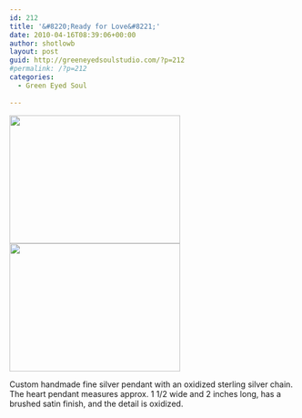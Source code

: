 ```yaml
---
id: 212
title: '&#8220;Ready for Love&#8221;'
date: 2010-04-16T08:39:06+00:00
author: shotlowb
layout: post
guid: http://greeneyedsoulstudio.com/?p=212
#permalink: /?p=212
categories:
  - Green Eyed Soul
  
---
```

<a rel="attachment wp-att-213" href="http://greeneyedsoulstudio.com/wp-content/uploads/2010/04/elizapagecollection-056.jpg"><img class="alignnone size-medium wp-image-213" title="elizapagecollection 056" src="http://greeneyedsoulstudio.com/wp-content/uploads/2010/04/elizapagecollection-056-300x225.jpg" alt="" width="300" height="225" /></a><a rel="attachment wp-att-214" href="http://greeneyedsoulstudio.com/wp-content/uploads/2010/04/elizapagecollection-060.jpg"><img class="alignnone size-medium wp-image-214" title="elizapagecollection 060" src="http://greeneyedsoulstudio.com/wp-content/uploads/2010/04/elizapagecollection-060-300x225.jpg" alt="" width="300" height="225" /></a>

Custom handmade fine silver pendant with an oxidized sterling silver chain. The heart pendant measures approx. 1 1/2 wide and 2 inches long, has a brushed satin finish, and the detail is oxidized.